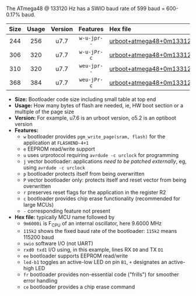 The ATmega48 @ 133120 Hz has a SWIO baud rate of 599 baud = 600-0.17% baud.

|Size|Usage|Version|Features|Hex file|
|:-:|:-:|:-:|:-:|:--|
|244|256|u7.7|`w-u-jpr--`|[urboot+atmega48+0m133120i++++0k6_swio_rxd0_txd1_led+b5.hex](https://raw.githubusercontent.com/stefanrueger/urboot.hex/main/cores/minicore/atmega48/internal_oscillator/fint+0m133120_Hz/br++++0k6_bps/urboot+atmega48+0m133120i++++0k6_swio_rxd0_txd1_led+b5.hex)|
|306|320|u7.7|`w-u-jPr-c`|[urboot+atmega48+0m133120i++++0k6_swio_rxd0_txd1_led+b5_fr_ce.hex](https://raw.githubusercontent.com/stefanrueger/urboot.hex/main/cores/minicore/atmega48/internal_oscillator/fint+0m133120_Hz/br++++0k6_bps/urboot+atmega48+0m133120i++++0k6_swio_rxd0_txd1_led+b5_fr_ce.hex)|
|310|320|u7.7|`weu-jpr--`|[urboot+atmega48+0m133120i++++0k6_swio_rxd0_txd1_ee_led+b5.hex](https://raw.githubusercontent.com/stefanrueger/urboot.hex/main/cores/minicore/atmega48/internal_oscillator/fint+0m133120_Hz/br++++0k6_bps/urboot+atmega48+0m133120i++++0k6_swio_rxd0_txd1_ee_led+b5.hex)|
|368|384|u7.7|`weu-jPr-c`|[urboot+atmega48+0m133120i++++0k6_swio_rxd0_txd1_ee_led+b5_fr_ce.hex](https://raw.githubusercontent.com/stefanrueger/urboot.hex/main/cores/minicore/atmega48/internal_oscillator/fint+0m133120_Hz/br++++0k6_bps/urboot+atmega48+0m133120i++++0k6_swio_rxd0_txd1_ee_led+b5_fr_ce.hex)|

- **Size:** Bootloader code size including small table at top end
- **Usage:** How many bytes of flash are needed, ie, HW boot section or a multiple of the page size
- **Version:** For example, u7.6 is an urboot version, o5.2 is an optiboot version
- **Features:**
  + `w` bootloader provides `pgm_write_page(sram, flash)` for the application at `FLASHEND-4+1`
  + `e` EEPROM read/write support
  + `u` uses urprotocol requiring `avrdude -c urclock` for programming
  + `j` vector bootloader: applications *need to be patched externally*, eg, using `avrdude -c urclock`
  + `p` bootloader protects itself from being overwritten
  + `P` vector bootloader only: protects itself and reset vector from being overwritten
  + `r` preserves reset flags for the application in the register R2
  + `c` bootloader provides chip erase functionality (recommended for large MCUs)
  + `-` corresponding feature not present
- **Hex file:** typically MCU name followed by
  + `9m6000i` is F<sub>CPU</sub> of an internal oscillator, here 9.6000 MHz
  + `115k2` shows the fixed baud rate of the bootloader: `115k2` means 115200 baud
  + `swio` software I/O (not UART)
  + `rxd0 txd1` I/O using, in this example, lines RX `D0` and TX `D1`
  + `ee` bootloader supports EEPROM read/write
  + `led-b1` toggles an active-low LED on pin `B1`, `+` designates an active-high LED
  + `fr` bootloader provides non-essential code ("frills") for smoother error handling
  + `ce` bootloader provides a chip erase command
